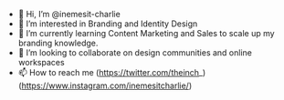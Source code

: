 - 👋 Hi, I’m @inemesit-charlie
- 👀 I’m interested in Branding and Identity Design
- 🌱 I’m currently learning Content Marketing and Sales to scale up my branding knowledge.
- 💞️ I’m looking to collaborate on design communities and online workspaces 
- 📫 How to reach me (https://twitter.com/theinch_) (https://www.instagram.com/inemesitcharlie/)

<!---
inemesit-charlie/inemesit-charlie is a ✨ special ✨ repository because its `README.md` (this file) appears on your GitHub profile.
You can click the Preview link to take a look at your changes.
--->
